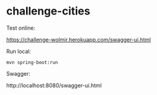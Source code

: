 # challenge-cities

Test online:

https://challenge-wolmir.herokuapp.com/swagger-ui.html


Run local:

```
mvn spring-boot:run
```

Swagger:

http://localhost:8080/swagger-ui.html
